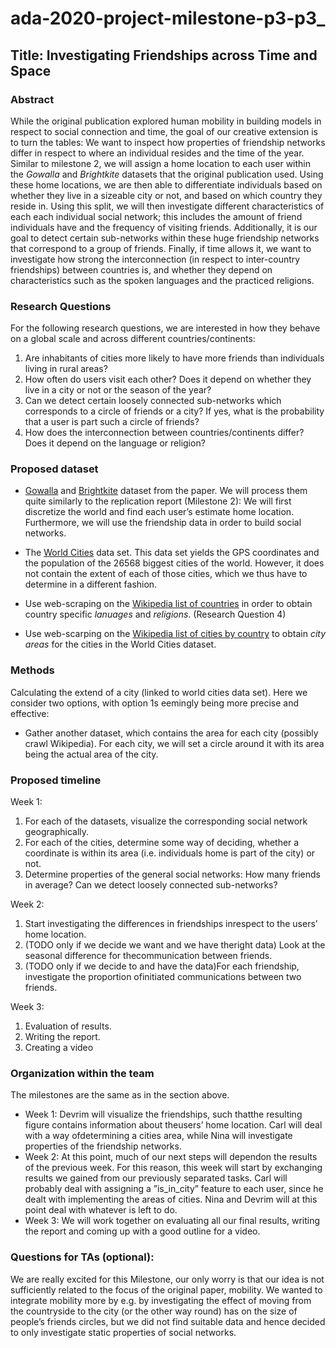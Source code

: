 # ada-2020-project-milestone-p3-p3_

## Title: Investigating Friendships across Time and Space

### Abstract
While the original publication explored human mobility in building models in respect to social connection and time, the goal of our creative extension is to turn the tables: We want to inspect how properties of friendship networks differ in respect to where an individual resides and the time of the year.  
Similar to milestone 2, we will assign a home location to each user within the *Gowalla* and *Brightkite* datasets that the original publication used. Using these home locations, we are then able to differentiate individuals based on whether they live in a sizeable city or not, and based on which country they reside in. Using this split, we will then investigate different characteristics of each each individual social network; this includes the amount of friend individuals have and the frequency of visiting friends. Additionally, it is our goal to detect certain sub-networks within these huge friendship networks that correspond to a group of friends.
Finally, if time allows it, we want to investigate how strong the interconnection (in respect to inter-country friendships) between countries is, and whether they depend on characteristics such as the spoken languages and the practiced religions. 


### Research Questions
For the following research questions, we are interested in how they behave on a global scale and across different countries/continents:
1. Are inhabitants of cities more likely to have more friends than individuals living in rural areas?
2. How often do users visit each other? Does it depend on whether they live in a city or not or the season of the year?
3. Can we detect certain loosely connected sub-networks which corresponds to a circle of friends or a city? If yes, what is the probability that a user is part such a circle of friends?
4. How does the interconnection between countries/continents differ? Does it depend on the language or religion?

### Proposed dataset

* [Gowalla](https://snap.stanford.edu/data/loc-Gowalla.html) and [Brightkite](https://snap.stanford.edu/data/loc-Brightkite.html) dataset from the paper. We will process them quite similarly to the replication report (Milestone 2): We will first discretize the world and find each user’s estimate home location. Furthermore, we will use the friendship data in order to build social networks.

* The [World Cities](https://simplemaps.com/data/world-cities) data set. This data set yields the GPS coordinates and the population of the 26568 biggest cities of the world. However, it does not contain the extent of each of those cities, which we thus have to determine in a different fashion.

* Use web-scraping on the [Wikipedia list of countries](https://en.wikipedia.org/wiki/List_of_countries_and_dependencies_by_population) in order to obtain country specific *lanuages* and *religions*. (Research Question 4)

* Use web-scarping on the [Wikipedia list of cities by country](https://en.wikipedia.org/wiki/Lists_of_cities_by_country) to obtain *city areas* for the cities in the World Cities dataset.

### Methods

Calculating the extend of a city (linked to world cities data set). Here we consider two options, with option 1s eemingly being more precise and effective:
* Gather another dataset, which contains the area for each city (possibly crawl Wikipedia). For each city, we will set a circle around it with its area being the actual area of the city.



### Proposed timeline

Week 1:
  1. For each of the datasets, visualize the corresponding social network geographically.
  2. For each of the cities, determine some way of deciding, whether a coordinate is within its area (i.e. individuals home is part of the city) or not.
  3. Determine properties of the general social networks: How many friends in average? Can we detect loosely connected sub-networks?

Week 2:
  1. Start investigating the differences in friendships inrespect to the users’ home location.
  2. (TODO only if we decide we want and we have theright data) Look at the seasonal difference for thecommunication between friends.
  3. (TODO only if we decide to and have the data)For each friendship, investigate the proportion ofinitiated communications between two friends.

Week 3:
  1. Evaluation of results.
  2. Writing the report.
  3. Creating a video

### Organization within the team

The milestones are the same as in the section above.
- Week 1: Devrim will visualize the friendships, such thatthe resulting figure contains information about theusers’ home location. Carl will deal with a way ofdetermining a cities area, while Nina will investigate properties of the friendship networks.
- Week 2: At this point, much of our next steps will dependon the results of the previous week. For this reason, this week will start by exchanging results we gained from our previously separated tasks. Carl will probably deal with assigning a ”is_in_city” feature to each  user, since he dealt with implementing the areas of cities. Nina and Devrim will at this point deal with whatever is left to do.
- Week 3: We will work together on evaluating all our final results, writing the report and coming up with a good outline for a video.

### Questions for TAs (optional):
We are really excited for this Milestone, our only worry is that our idea is not sufficiently related to the focus of the original paper, mobility. We wanted to integrate mobility more by e.g. by investigating the effect of moving from the countryside to the city (or the other way round) has on the size of people’s friends circles, but we did not find suitable data and hence decided to only investigate static properties of social networks.
